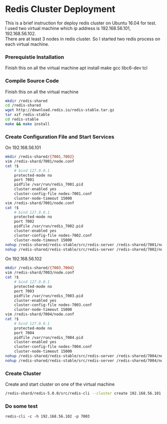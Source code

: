 # Redis Cluster Deployment

This is a brief instruction for deploy redis cluster on Ubuntu 16.04 for test.  
I used two virtual machine which ip address is 192.168.56.101, 192.168.56.102.  
There are at least 3 nodes in redis cluster. So I started two redis process on each virtual machine.

### Prerequistie Installation
Finish this on all the virtual machine
    apt install make gcc libc6-dev tcl

### Compile Source Code
Finish this on all the virtual machine
```bash
mkdir /redis-shared
cd /redis-shared
wget http://download.redis.io/redis-stable.tar.gz
tar xzf redis-stable
cd redis-stable
make && make install
```

### Create Configuration File and Start Services
On 192.168.56.101
```bash
mkdir /redis-shared/{7001,7002}
vim /redis-shard/7001/node.conf
cat !$
    # bind 127.0.0.1
    protected-mode no
    port 7001
    pidfile /var/run/redis_7001.pid
    cluster-enabled yes
    cluster-config-file nodes-7001.conf
    cluster-node-timeout 15000
vim /redis-shard/7001/node.conf
cat !$
    # bind 127.0.0.1
    protected-mode no
    port 7002
    pidfile /var/run/redis_7002.pid
    cluster-enabled yes
    cluster-config-file nodes-7002.conf
    cluster-node-timeout 15000
nohup /redis-shared/redis-stable/src/redis-server /redis-shared/7001/node.conf &
nohup /redis-shared/redis-stable/src/redis-server /redis-shared/7002/node.conf &
```

On 192.168.56.102
```bash
mkdir /redis-shared/{7003,7004}
vim /redis-shard/7003/node.conf
cat !$
    # bind 127.0.0.1
    protected-mode no
    port 7003
    pidfile /var/run/redis_7003.pid
    cluster-enabled yes
    cluster-config-file nodes-7003.conf
    cluster-node-timeout 15000
vim /redis-shard/7004/node.conf
cat !$
    # bind 127.0.0.1
    protected-mode no
    port 7004
    pidfile /var/run/redis_7004.pid
    cluster-enabled yes
    cluster-config-file nodes-7004.conf
    cluster-node-timeout 15000
nohup /redis-shared/redis-stable/src/redis-server /redis-shared/7004/node.conf &
nohup /redis-shared/redis-stable/src/redis-server /redis-shared/7004/node.conf &
```

### Create Cluster
Create and start cluster on one of the virtual machine
```bash
/redis-shard/redis-5.0.0/src/redis-cli --cluster create 192.168.56.101:7001 192.168.56.101:7002 192.168.56.102:7003 192.168.56.102:7004
```

### Do some test
    redis-cli -c -h 192.168.56.102 -p 7003

